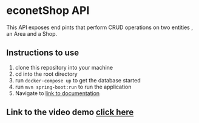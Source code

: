 # econetShop API

This API exposes end pints that perform CRUD operations on two entities , an Area and a Shop.

##  Instructions to use 

1. clone this repository into your machine 
2. cd into the root directory 
3. run `docker-compose up` to get the database started 
4. run `mvn spring-boot:run` to run the application 
5. Navigate to [link to documentation]( http://localhost:8080/swagger-ui.html)

## Link to the video demo [click here](https://drive.google.com/file/d/1BE4_QSt9njbsYFAeZb8hqQeZ3q_DIP-y/view?usp=sharing)




